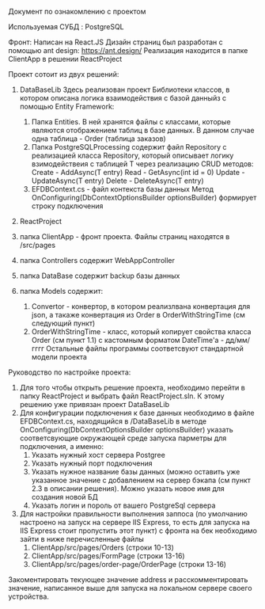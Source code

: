 Документ по ознакомлению с проектом

Используемая СУБД : PostgreSQL

Фронт:
Написан на React.JS
Дизайн страниц был разработан с помощью ant design: https://ant.design/
Реализация находится в папке ClientApp в решении ReactProject

Проект сотоит из двух решений:

1. DataBaseLib
   Здесь реализован проект Библиотеки классов, в котором описана логика взаимодействия с базой данныйз с помощью Entity Framework:
   1. Папка Entities.
      В ней хранятся файлы с классами, которые являются отображением таблиц в базе данных.
      В данном случае одна таблица - Order (таблица заказов)
   2.  Папка PostgreSQLProcessing содержит файл Repository c реализацией класса Repository<T>, который описывает логику взимодействеия с таблицей T через реализацию CRUD методов:
  Create - AddAsync(T entry)
  Read - GetAsync(int id = 0)
  Update - UpdateAsync(T entry)
  Delete - DeleteAsync(T entry)
   3. EFDBContext.cs - файл контекста базы данных
      Метод OnConfiguring(DbContextOptionsBuilder optionsBuilder) формирует строку подключения
  
  
2. ReactProject
  1. папка ClientApp - фронт проекта. Файлы страниц находятся в /src/pages
  2. папка Controllers содержит WebAppController
  3. папка DataBase содержит backup базы данных
  4. папка Models содержит:
      1. Convertor - конвертор, в котором реализлвана конвертация для json, а такаже конвертация из Order в OrderWithStringTime (см следующий пункт)
      2. OrderWithStringTime - класс, который копирует свойства класса Order (см пункт 1.1) с кастомным форматом DateTime'a - дд/мм/гггг
  Остальные файлы программы соответсвуют стандартной модели проекта
  
  
 
 Руководство по настройке проекта:
  1. Для того чтобы открыть решение проекта, необходимо перейти в папку ReactProject и выбрать файл ReactProject.sln. К этому решению уже привязан проект DataBaseLib
  2. Для конфигурации подключения к базе данных необходимо в файле EFDBContext.cs, находящийся в /DataBaseLib в методе OnConfiguring(DbContextOptionsBuilder optionsBuilder) указать соответсвующие окружающей среде запуска парметры для подключения, а именно:
      1. Указать нужный хост сервера Postgree
      2. Указать нужный порт подключения
      3. Указать нужное название базы данных (можно оставить уже указанное значение с добавлением на сервер бэкапа (см пункт 2.3 в описании решения). Можно указать новое имя для создания новой БД
      4. Указать логин и пороль от вашего PostgreSql сервера
  3. Для настройки правильности выполнения заппоса (по умолчанию настроено на запуск на сервере IIS Express, то есть для запуска на IIS Express стоит пропустить этот пункт) с фронта на бек необходимо зайти в ниже перечисленные файлы
      1. ClientApp/src/pages/Orders (строки 10-13)
      2. ClientApp/src/pages/FormPage (строки 13-16)
      3. ClientApp/src/pages/order-page/OrderPage (строки 13-16)
  
  Закоментировать текующее значение address и расскомментировать значение, написанное выше для запуска на локальном сервере своего устройства.
  
